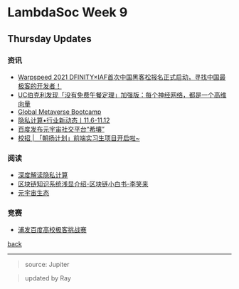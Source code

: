 # LambdaSoc Week 9

## Thursday Updates

### 资讯

- [Warpspeed 2021 DFINITY×IAF首次中国黑客松报名正式启动，寻找中国最极客的开发者！](https://mp.weixin.qq.com/s/-GaN5XRD9bCNTllzV4j_XQ)
- [UC伯克利发现「没有免费午餐定理」加强版：每个神经网络，都是一个高维向量](https://mp.weixin.qq.com/s/mLBetOqb1HhIYSx0uWOnww)
- [Global Metaverse Bootcamp](https://globalmetabootcamp.chainide.com/)
- [隐私计算•行业新动态丨11.6-11.12](https://mp.weixin.qq.com/s/0T_xAzIrWIoxWWeoPutwAQ)
- [百度发布元宇宙社交平台“希壤”](https://mp.weixin.qq.com/s/fe4iNGYF499jbezipV9voQ)
- [校招 | 「朝扬计划」前端实习生项目开启啦~](https://mp.weixin.qq.com/s/opImKJoBJDP8x2SXCGtFdg)

### 阅读

- [深度解读隐私计算 ](https://mp.weixin.qq.com/s/ZNmcwVa5z1ccjW8hHMXJmg)
- [区块链知识系统浅显介绍-区块链小白书-李笑来](https://mp.weixin.qq.com/s/fz60buiBIkh7bXOLcYYYEQ)
- [元宇宙生态](./img/1119_week9thu2.png)

### 竞赛

- [浦发百度高校极客挑战赛](./img/1119_week9thu1.jpg)

[back](../newsletter.html)

***

> source: Jupiter

> updated by Ray